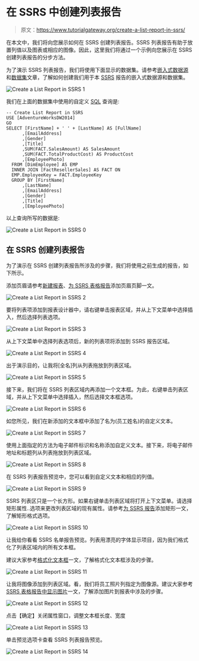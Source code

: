 # 在 SSRS 中创建列表报告

> 原文：<https://www.tutorialgateway.org/create-a-list-report-in-ssrs/>

在本文中，我们将向您展示如何在 SSRS 创建列表报告。SSRS 列表报告有助于放置列值以及图表或相应的图像。因此，这里我们将通过一个示例向您展示在 SSRS 创建列表报告的分步方法。

为了演示 SSRS 列表报告，我们将使用下面显示的数据集。请参考[嵌入式数据源](https://www.tutorialgateway.org/embedded-data-source-in-ssrs/)和[数据集](https://www.tutorialgateway.org/embedded-dataset-in-ssrs/)文章，了解如何创建我们用于本 [SSRS](https://www.tutorialgateway.org/ssrs/) 报告的嵌入式数据源和数据集。

![Create a List Report in SSRS 1](img/e88822b1befb9722de4a41d50ced65ec.png)

我们在上面的数据集中使用的自定义 [SQL](https://www.tutorialgateway.org/sql/) 查询是:

```
-- Create List Report in SSRS
USE [AdventureWorksDW2014]
GO
SELECT [FirstName] + ' ' + [LastName] AS [FullName]
      ,[EmailAddress]
      ,[Gender]
      ,[Title]
      ,SUM(FACT.SalesAmount) AS SalesAmount
      ,SUM(FACT.TotalProductCost) AS ProductCost
      ,[EmployeePhoto]
  FROM [DimEmployee] AS EMP
  INNER JOIN [FactResellerSales] AS FACT ON
  EMP.EmployeeKey = FACT.EmployeeKey
  GROUP BY [FirstName]
      ,[LastName]
      ,[EmailAddress]
      ,[Gender]
      ,[Title]
      ,[EmployeePhoto]
```

以上查询所写的数据是:

![Create a List Report in SSRS 0](img/fa9364156f915a2565f620e47fe5c516.png)

## 在 SSRS 创建列表报告

为了演示在 SSRS 创建列表报告所涉及的步骤，我们将使用之前生成的报告，如下所示。

添加页眉请参考[新建报表](https://www.tutorialgateway.org/create-a-new-report-in-ssrs/)、[为 SSRS 表格报告](https://www.tutorialgateway.org/add-headers-and-footers-to-ssrs-report/)添加页眉页脚一文。

![Create a List Report in SSRS 2](img/cbd0668fc332f1a32d4c62db7cc22b4a.png)

要将列表项添加到报表设计器中，请右键单击报表区域，并从上下文菜单中选择插入，然后选择列表选项。

![Create a List Report in SSRS 3](img/cd363471c9f15fa71e9915a67f3411a8.png)

从上下文菜单中选择列表选项后，新的列表项将添加到 SSRS 报告区域。

![Create a List Report in SSRS 4](img/ef0ff71278e8d6fa4fa27812508851de.png)

出于演示目的，让我将[全名]列从列表拖放到列表区域。

![Create a List Report in SSRS 5](img/26d83f734c868583fcc365062f6f3e8c.png)

接下来，我们将在 SSRS 列表区域内再添加一个文本框。为此，右键单击列表区域，并从上下文菜单中选择插入，然后选择文本框选项。

![Create a List Report in SSRS 6](img/4116a5bbe1de716f707f87142726eb15.png)

如您所见，我们在新添加的文本框中添加了名为(员工姓名)的自定义文本。

![Create a List Report in SSRS 7](img/c038ede2d40e622cc87e227f99d98914.png)

使用上面指定的方法为电子邮件标识和名称添加自定义文本。接下来，将电子邮件地址和标题列从列表拖放到列表区域。

![Create a List Report in SSRS 8](img/d8fda59ec0a35400df26e7e0b3754a7d.png)

在 SSRS 列表报告预览中，您可以看到自定义文本和相应的列值。

![Create a List Report in SSRS 9](img/3ad17587678bbd0ec6fc99df4174ac2a.png)

SSRS 列表区只是一个长方形。如果右键单击列表区域将打开上下文菜单。请选择矩形属性..选项来更改列表区域的现有属性。请参考[为 SSRS 报告](https://www.tutorialgateway.org/add-rectangle-to-ssrs-report/)添加矩形一文，了解矩形格式选项。

![Create a List Report in SSRS 10](img/d0ce3e294e7f6cb9d5b6bad6dc61dce1.png)

让我给你看看 SSRS 名单报告预览。列表用漂亮的字体显示项目，因为我们格式化了列表区域内的所有文本框。

建议大家参考[格式化文本框](https://www.tutorialgateway.org/add-textbox-to-ssrs-report/)一文，了解格式化文本框涉及的步骤。

![Create a List Report in SSRS 11](img/548c254e4a8c1ca6c695eda358855219.png)

让我将图像添加到列表区域。看，我们将员工照片列指定为图像源。建议大家参考[SSRS 表格报告中显示图片](https://www.tutorialgateway.org/display-image-in-ssrs-report/)一文，了解添加图片到报表中涉及的步骤。

![Create a List Report in SSRS 12](img/199f2db05650a16fa2ee646592bf2af1.png)

点击【确定】关闭属性窗口，调整文本框长度、宽度

![Create a List Report in SSRS 13](img/3901b8086e836ded19e03b526bb9e9e7.png)

单击预览选项卡查看 SSRS 列表报告预览。

![Create a List Report in SSRS 14](img/4de3d9065551b1e05f661bc02a2f9a72.png)